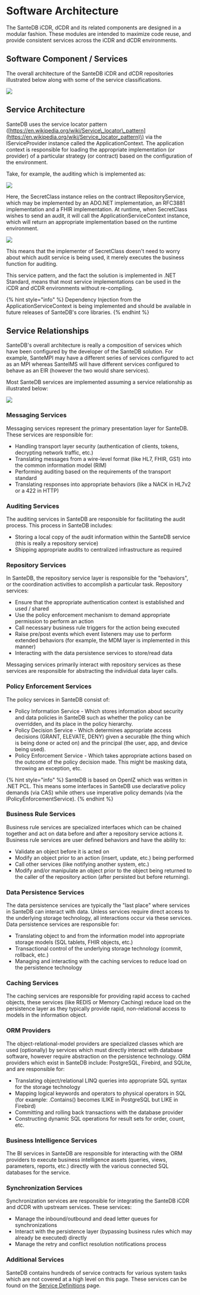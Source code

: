 # Software Architecture

The SanteDB iCDR, dCDR and its related components are designed in a modular fashion. These modules are intended to maximize code reuse, and provide consistent services across the iCDR and dCDR environments. 

## Software Component / Services

The overall architecture of the SanteDB iCDR and dCDR repositories illustrated below along with some of the service classifications.

![](../../.gitbook/assets/image%20%28178%29.png)

## Service Architecture

SanteDB uses the service locator pattern \([https://en.wikipedia.org/wiki/Service\_locator\_pattern](https://en.wikipedia.org/wiki/Service_locator_pattern)\) via the IServiceProvider instance called  the ApplicationContext. The application context is responsible for loading the appropriate implementation \(or provider\) of a particular strategy \(or contract\) based on the configuration of the environment. 

Take, for example, the auditing which is implemented as:

![](../../.gitbook/assets/image%20%28174%29.png)

Here, the SecretClass instance relies on the contract IRepositoryService, which may be implemented by an ADO.NET implementation, an RFC3881 implementation and a FHIR implementation. At runtime, when SecretClass wishes to send an audit, it will call the ApplicationServiceContext instance, which will return an appropriate implementation based on the runtime environment.

![](../../.gitbook/assets/image%20%28176%29.png)

This means that the implementer of SecretClass doesn't need to worry about which audit service is being used, it merely executes the business function for auditing.

This service pattern, and the fact the solution is implemented in .NET Standard, means that most service implementations can be used in the iCDR and dCDR environments without re-compiling.

{% hint style="info" %}
Dependency Injection from the ApplicationServiceContext is being implemented and should be available in future releases of SanteDB's core libraries.
{% endhint %}

## Service Relationships

SanteDB's overall architecture is really a composition of services which have been configured by the developer of the SanteDB solution. For example, SanteMPI may have a different series of services configured to act as an MPI whereas SanteIMS will have different services configured to behave as an EIR \(however the two would share services\).

Most SanteDB services are implemented assuming a service relationship as illustrated below:

![](../../.gitbook/assets/image%20%28173%29.png)

### Messaging Services

Messaging services represent the primary presentation layer for SanteDB. These services are responsible for:

* Handling transport layer security \(authentication of clients, tokens, decrypting network traffic, etc.\)
* Translating messages from a wire-level format \(like HL7, FHIR, GS1\) into the common information model \(RIM\)
* Performing auditing based on the requirements of the transport standard
* Translating responses into appropriate behaviors \(like a NACK in HL7v2 or a 422 in HTTP\)

### Auditing Services

The auditing services in SanteDB are responsible for facilitating the audit process. This process in SanteDB includes:

* Storing a local copy of the audit information within the SanteDB service \(this is really a repository service\)
* Shipping appropriate audits to centralized infrastructure as required

### Repository Services

In SanteDB, the repository service layer is responsible for the "behaviors", or the coordination activities to accomplish a particular task. Repository services:

* Ensure that the appropriate authentication context is established and used / shared
* Use the policy enforcement mechanism to demand appropriate permission to perform an action
* Call necessary business rule triggers for the action being executed
* Raise pre/post events which event listeners may use to perform extended behaviors \(for example, the MDM layer is implemented in this manner\)
* Interacting with the data persistence services to store/read data

Messaging services primarily interact with repository services as these services are responsible for abstracting the individual data layer calls.

### Policy Enforcement Services

The policy services in SanteDB consist of:

* Policy Information Service - Which stores information about security and data policies in SanteDB such as whether the policy can be overridden, and its place in the policy hierarchy.
* Policy Decision Service - Which determines appropriate access decisions \(GRANT, ELEVATE, DENY\) given a securable \(the thing which is being done or acted on\) and the principal \(the user, app, and device being used\).
* Policy Enforcement Service - Which takes appropriate actions based on the outcome of the policy decision made. This might be masking data, throwing an exception, etc.

{% hint style="info" %}
SanteDB is based on OpenIZ which was written in .NET PCL. This means some interfaces in SanteDB use declarative policy demands \(via CAS\) while others use imperative policy demands \(via the IPolicyEnforcementService\). 
{% endhint %}

### Business Rule Services

Business rule services are specialized interfaces which can be chained together and act on data before and after a repository service actions it. Business rule services are user defined behaviors and have the ability to:

* Validate an object before it is acted on
* Modify an object prior to an action \(insert, update, etc.\) being performed
* Call other services \(like notifying another system, etc.\) 
* Modify and/or manipulate an object prior to the object being returned to the caller of the repository action \(after persisted but before returning\).

### Data Persistence Services

The data persistence services are typically the "last place" where services in SanteDB can interact with data. Unless services require direct access to the underlying storage technology, all interactions occur via these services. Data persistence services are responsible for:

* Translating object to and from the information model into appropriate storage models \(SQL tablets, FHIR objects, etc.\)
* Transactional control of the underlying storage technology \(commit, rollback, etc.\)
* Managing and interacting with the caching services to reduce load on the persistence technology

### Caching Services

The caching services are responsible for providing rapid access to cached objects, these services \(like REDIS or Memory Caching\) reduce load on the persistence layer as they typically provide rapid, non-relational access to models in the information object.

### ORM Providers

The object-relational-model providers are specialized classes which are used \(optionally\) by services which must directly interact with database software, however require abstraction on the persistence technology. ORM providers which exist in SanteDB include: PostgreSQL, Firebird, and SQLite, and are responsible for:

* Translating object/relational LINQ queries into appropriate SQL syntax for the storage technology
* Mapping logical keywords and operators to physical operators in SQL \(for example: .Contains\(\) becomes ILIKE in PostgreSQL but LIKE in Firebird\)
* Committing and rolling back transactions with the database provider
* Constructing dynamic SQL operations for result sets for order, count, etc.

### Business Intelligence Services

The BI services in SanteDB are responsible for interacting with the ORM providers to execute business intelligence assets \(queries, views, parameters, reports, etc.\) directly with the various connected SQL databases for the service.

### Synchronization Services

Synchronization services are responsible for integrating the SanteDB iCDR and dCDR with upstream services. These services:

* Manage the inbound/outbound and dead letter queues for synchronizations
* Interact with the persistence layer \(bypassing business rules which may already be executed\) directly
* Manage the retry and conflict resolution notifications process

### Additional Services

SanteDB contains hundreds of service contracts for various system tasks which are not covered at a high level on this page. These services can be found on the [Service Definitions](../extending-santedb/server-plugins/service-definitions/) page.

